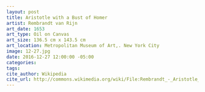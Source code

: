 ```yaml
---
layout: post
title: Aristotle with a Bust of Homer
artist: Rembrandt van Rijn
art_date: 1653
art_type: Oil on Canvas
art_size: 136.5 cm x 143.5 cm
art_location: Metropolitan Museum of Art,. New York City
image: 12-27.jpg
date: 2016-12-27 12:00:00 -05:00
categories:
tags:
cite_author: Wikipedia
cite_url: http://commons.wikimedia.org/wiki/File:Rembrandt_-_Aristotle_with_a_Bust_of_Homer_-_WGA19232.jpg
---
```

